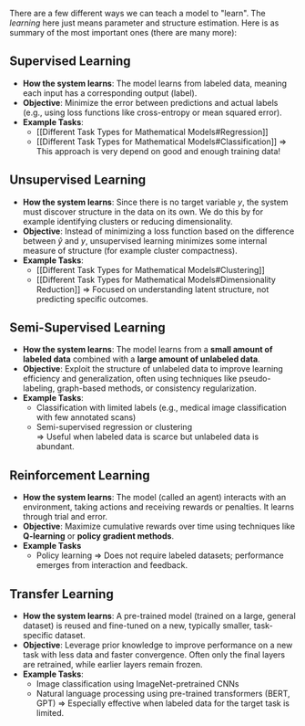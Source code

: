 There are a few different ways we can teach a model to "learn". The *learning* here just means parameter and structure estimation. Here is as summary of the most important ones (there are many more):
## Supervised Learning
- **How the system learns**: The model learns from labeled data, meaning each input has a corresponding output (label).
- **Objective**: Minimize the error between predictions and actual labels (e.g., using loss functions like cross-entropy or mean squared error).
- **Example Tasks**:
	- [[Different Task Types for Mathematical Models#Regression]]
	- [[Different Task Types for Mathematical Models#Classification]]
=> This approach is very depend on good and enough training data!
## Unsupervised Learning
- **How the system learns**: Since there is no target variable $y$, the system must discover structure in the data on its own. We do this by for example identifying clusters or reducing dimensionality. 
- **Objective**: Instead of minimizing a loss function based on the difference between $\hat{y}$ and $y$, unsupervised learning minimizes some internal measure of structure (for example cluster compactness).
- **Example Tasks**:
	- [[Different Task Types for Mathematical Models#Clustering]]
	- [[Different Task Types for Mathematical Models#Dimensionality Reduction]]
=> Focused on understanding latent structure, not predicting specific outcomes.
## Semi-Supervised Learning
- **How the system learns**: The model learns from a **small amount of labeled data** combined with a **large amount of unlabeled data**.
- **Objective**: Exploit the structure of unlabeled data to improve learning efficiency and generalization, often using techniques like pseudo-labeling, graph-based methods, or consistency regularization.
- **Example Tasks**:
	- Classification with limited labels (e.g., medical image classification with few annotated scans)
	- Semi-supervised regression or clustering        
=> Useful when labeled data is scarce but unlabeled data is abundant.
## Reinforcement Learning
- **How the system learns**: The model (called an agent) interacts with an environment, taking actions and receiving rewards or penalties. It learns through trial and error.
- **Objective**: Maximize cumulative rewards over time using techniques like **Q-learning** or **policy gradient methods**.
- **Example Tasks**
	- Policy learning
=> Does not require labeled datasets; performance emerges from interaction and feedback.
## Transfer Learning
- **How the system learns**: A pre-trained model (trained on a large, general dataset) is reused and fine-tuned on a new, typically smaller, task-specific dataset.
- **Objective**: Leverage prior knowledge to improve performance on a new task with less data and faster convergence. Often only the final layers are retrained, while earlier layers remain frozen.
- **Example Tasks**:
	- Image classification using ImageNet-pretrained CNNs
	- Natural language processing using pre-trained transformers (BERT, GPT)
=> Especially effective when labeled data for the target task is limited.